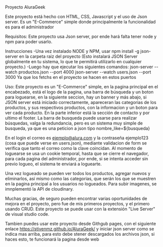 Proyecto AluraGeek

Este proyecto está hecho con HTML, CSS, Javascript y el uso de Json server.
Es un "E-Commerce" simple donde principalmente la funcionalidad es para el administrador 

Requisitos:
Este proyecto usa Json server, por ende hará falta tener node y npm para poder usarlo.

Instrucciones
-Una vez instalado NODE y NPM, usar 
npm install -g json-server
en la carpeta raiz del proyecto (Esto instalará JSON Server globalmente en tu sistema, lo que te permitirá utilizarlo en cualquier proyecto.)
-Luego hay que ejecutar los siguientes comandos:
json-server --watch productos.json --port 4000
json-server --watch users.json --port 3000
Ya que los fetchs en el proyecto se hacen en estos puertos

Uso:
Este proyecto es un "E-Commerce" simple,  en la pagina principal en el encabezado, está el logo de la pagina, una barra de búsqueda y un boton para loguearse, en la siguiente seccion,  hay un banner 
y más abajo, si JSON server está iniciado correctamente, apareceran las categorias de los productos, y sus respectivos productos,  con la informacion y un boton para ver cada producto.
En la parte inferior está la sección de contacto y por ultimo el footer.
La barra de busqueda puede usarse para realizar búsquedas, valga la redundancia, pero es un sistema muy simple de busqueda, ya que es una peticion a json tipo nombre_like=${busqueda}

En el login el correo es ejemplo@alura.com y la contraseña ejemplo123 (cosa que puede verse en users.json), mediante validacion de form se verifica que tanto el correo como la clave coincidan. Al momento de loguearse se usa un cookie temporal, hasta que se cierre el navegador, para cada pagina del administrador, por ende, si se intenta acceder sin previo logueo, el sistema te enviará a loguearte.

Una vez logueado se pueden ver todos los productos, agregar nuevos y eliminarlos, así mismo como las categorias, que serán los que se muestren en la pagina principal a los usuarios no logueados.
Para subir imagenes, se imnplementó la API de cloudinary. 


Muchas gracias, de seguro pueden encontrar varias oportunidades de mejora en el proyecto, pero fue de mis primeros proyectos, y el primero usando  CRUD. Este proyecto se puede usar con la extensión "Live Server" de visual studio code. 

Tambien puedes usar este proyecto desde Githgub pages, con el siguiente enlace https://stivenmz.github.io/AluraGeek/  y iniciar json server como se indica mas arriba, para esto debe stener descargados los archivos json, si haces esto, te funcionará la pagina desde web

